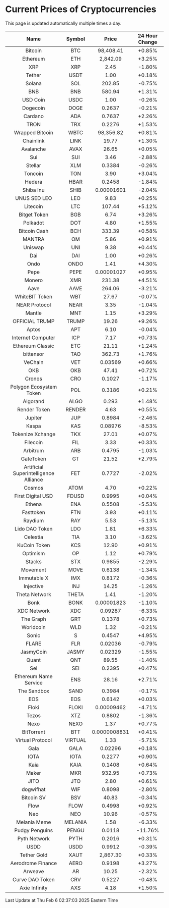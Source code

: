# Current Prices of Cryptocurrencies
This page is updated automatically multiple times a day.

| Name | Symbol | Price | 24 Hour Change |
| :---: |:---:| :---: | :---: |
| Bitcoin | BTC | 98,408.41 | +0.85% |
| Ethereum | ETH | 2,842.09 | +3.25% |
| XRP | XRP | 2.45 | -1.80% |
| Tether | USDT | 1.00 | +0.18% |
| Solana | SOL | 202.85 | -0.75% |
| BNB | BNB | 580.94 | +1.31% |
| USD Coin | USDC | 1.00 | -0.26% |
| Dogecoin | DOGE | 0.2637 | -0.21% |
| Cardano | ADA | 0.7637 | +2.26% |
| TRON | TRX | 0.2276 | +1.53% |
| Wrapped Bitcoin | WBTC | 98,356.82 | +0.81% |
| Chainlink | LINK | 19.77 | +1.30% |
| Avalanche | AVAX | 26.65 | +0.05% |
| Sui | SUI | 3.46 | -2.88% |
| Stellar | XLM | 0.3384 | -0.26% |
| Toncoin | TON | 3.90 | +3.04% |
| Hedera | HBAR | 0.2458 | -1.84% |
| Shiba Inu | SHIB | 0.00001601 | -2.04% |
| UNUS SED LEO | LEO | 9.83 | +0.25% |
| Litecoin | LTC | 107.44 | +5.12% |
| Bitget Token | BGB | 6.74 | +3.26% |
| Polkadot | DOT | 4.80 | +1.55% |
| Bitcoin Cash | BCH | 333.39 | +0.58% |
| MANTRA | OM | 5.86 | +0.91% |
| Uniswap | UNI | 9.38 | +0.44% |
| Dai | DAI | 1.00 | +0.26% |
| Ondo | ONDO | 1.41 | +4.30% |
| Pepe | PEPE | 0.00001027 | +0.95% |
| Monero | XMR | 231.38 | +4.51% |
| Aave | AAVE | 264.06 | -3.21% |
| WhiteBIT Token | WBT | 27.67 | -0.07% |
| NEAR Protocol | NEAR | 3.35 | -1.04% |
| Mantle | MNT | 1.15 | +3.29% |
| OFFICIAL TRUMP | TRUMP | 19.26 | +9.26% |
| Aptos | APT | 6.10 | -0.04% |
| Internet Computer | ICP | 7.17 | +0.73% |
| Ethereum Classic | ETC | 21.11 | +1.24% |
| bittensor | TAO | 362.73 | +1.76% |
| VeChain | VET | 0.03569 | +0.66% |
| OKB | OKB | 47.41 | +0.72% |
| Cronos | CRO | 0.1027 | -1.17% |
| Polygon Ecosystem Token | POL | 0.3186 | +0.21% |
| Algorand | ALGO | 0.293 | +1.48% |
| Render Token | RENDER | 4.63 | +0.55% |
| Jupiter | JUP | 0.8984 | -2.46% |
| Kaspa | KAS | 0.08976 | -8.53% |
| Tokenize Xchange | TKX | 27.01 | +0.07% |
| Filecoin | FIL | 3.33 | +0.33% |
| Arbitrum | ARB | 0.4795 | -1.03% |
| GateToken | GT | 21.52 | +2.79% |
| Artificial Superintelligence Alliance | FET | 0.7727 | -2.02% |
| Cosmos | ATOM | 4.70 | +0.22% |
| First Digital USD | FDUSD | 0.9995 | +0.04% |
| Ethena | ENA | 0.5508 | -5.53% |
| Fasttoken | FTN | 3.93 | +0.11% |
| Raydium | RAY | 5.53 | -5.13% |
| Lido DAO Token | LDO | 1.81 | +6.33% |
| Celestia | TIA | 3.10 | -3.62% |
| KuCoin Token | KCS | 12.90 | +0.91% |
| Optimism | OP | 1.12 | +0.79% |
| Stacks | STX | 0.9855 | -2.29% |
| Movement | MOVE | 0.6138 | -1.34% |
| Immutable X | IMX | 0.8172 | -0.36% |
| Injective | INJ | 14.25 | -1.26% |
| Theta Network | THETA | 1.41 | -1.20% |
| Bonk | BONK | 0.00001823 | -1.10% |
| XDC Network | XDC | 0.09287 | -6.33% |
| The Graph | GRT | 0.1378 | +0.73% |
| Worldcoin | WLD | 1.32 | -0.21% |
| Sonic | S | 0.4547 | +4.95% |
| FLARE | FLR | 0.02036 | -0.79% |
| JasmyCoin | JASMY | 0.02329 | -1.55% |
| Quant | QNT | 89.55 | -1.40% |
| Sei | SEI | 0.2395 | +0.47% |
| Ethereum Name Service | ENS | 28.16 | +2.71% |
| The Sandbox | SAND | 0.3984 | -0.17% |
| EOS | EOS | 0.6142 | +0.03% |
| Floki | FLOKI | 0.00009462 | -4.71% |
| Tezos | XTZ | 0.8802 | -1.36% |
| Nexo | NEXO | 1.37 | +0.77% |
| BitTorrent | BTT | 0.0000008831 | +0.41% |
| Virtual Protocol | VIRTUAL | 1.33 | -5.71% |
| Gala | GALA | 0.02296 | +0.18% |
| IOTA | IOTA | 0.2277 | +0.90% |
| Kaia | KAIA | 0.1408 | +0.64% |
| Maker | MKR | 932.95 | +0.73% |
| JITO | JTO | 2.80 | +0.61% |
| dogwifhat | WIF | 0.8098 | -2.80% |
| Bitcoin SV | BSV | 40.83 | -0.34% |
| Flow | FLOW | 0.4998 | +0.92% |
| Neo | NEO | 10.96 | -0.57% |
| Melania Meme | MELANIA | 1.58 | -6.33% |
| Pudgy Penguins | PENGU | 0.0118 | -11.76% |
| Pyth Network | PYTH | 0.2016 | +0.31% |
| USDD | USDD | 0.9912 | -0.39% |
| Tether Gold | XAUT | 2,867.30 | +0.33% |
| Aerodrome Finance | AERO | 0.9198 | +3.27% |
| Arweave | AR | 10.25 | -2.32% |
| Curve DAO Token | CRV | 0.5227 | -0.48% |
| Axie Infinity | AXS | 4.18 | +1.50% |

Last Update at Thu Feb  6 02:37:03 2025 Eastern Time